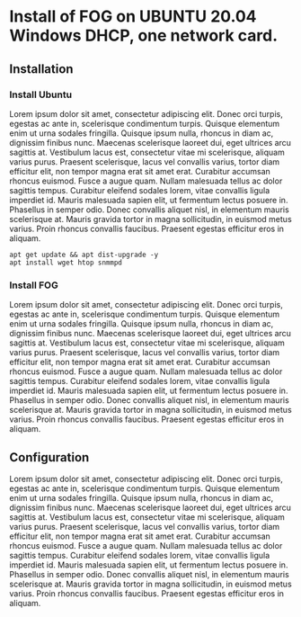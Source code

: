 # Install of FOG on UBUNTU 20.04 Windows DHCP, one network card.
## Installation
### Install Ubuntu
Lorem ipsum dolor sit amet, consectetur adipiscing elit. Donec orci turpis, egestas ac ante in, scelerisque condimentum turpis. Quisque elementum enim ut urna sodales fringilla. Quisque ipsum nulla, rhoncus in diam ac, dignissim finibus nunc. Maecenas scelerisque laoreet dui, eget ultrices arcu sagittis at. Vestibulum lacus est, consectetur vitae mi scelerisque, aliquam varius purus. Praesent scelerisque, lacus vel convallis varius, tortor diam efficitur elit, non tempor magna erat sit amet erat. Curabitur accumsan rhoncus euismod. Fusce a augue quam. Nullam malesuada tellus ac dolor sagittis tempus. Curabitur eleifend sodales lorem, vitae convallis ligula imperdiet id. Mauris malesuada sapien elit, ut fermentum lectus posuere in. Phasellus in semper odio.
Donec convallis aliquet nisl, in elementum mauris scelerisque at. Mauris gravida tortor in magna sollicitudin, in euismod metus varius. Proin rhoncus convallis faucibus. Praesent egestas efficitur eros in aliquam.

``` {.bash}
apt get update && apt dist-upgrade -y
apt install wget htop snmmpd
```

### Install FOG
Lorem ipsum dolor sit amet, consectetur adipiscing elit. Donec orci turpis, egestas ac ante in, scelerisque condimentum turpis. Quisque elementum enim ut urna sodales fringilla. Quisque ipsum nulla, rhoncus in diam ac, dignissim finibus nunc. Maecenas scelerisque laoreet dui, eget ultrices arcu sagittis at. Vestibulum lacus est, consectetur vitae mi scelerisque, aliquam varius purus. Praesent scelerisque, lacus vel
convallis varius, tortor diam efficitur elit, non tempor magna erat sit amet erat. Curabitur accumsan rhoncus euismod. Fusce a augue quam. Nullam malesuada tellus ac dolor sagittis tempus. Curabitur eleifend sodales lorem, vitae convallis ligula imperdiet id. Mauris malesuada sapien elit, ut fermentum lectus posuere in. Phasellus in semper odio. Donec convallis aliquet nisl, in elementum mauris scelerisque at. Mauris gravida tortor in magna sollicitudin, in euismod metus varius. Proin rhoncus convallis faucibus. Praesent egestas efficitur eros in aliquam.
  
## Configuration
Lorem ipsum dolor sit amet, consectetur adipiscing elit. Donec orci turpis, egestas ac ante in, scelerisque condimentum turpis. Quisque elementum enim ut urna sodales fringilla. Quisque ipsum nulla, rhoncus in diam ac, dignissim finibus nunc. Maecenas scelerisque laoreet dui, eget ultrices arcu sagittis at. Vestibulum lacus est, consectetur vitae mi scelerisque, aliquam varius purus. Praesent scelerisque, lacus vel
convallis varius, tortor diam efficitur elit, non tempor magna erat sit amet erat. Curabitur accumsan rhoncus euismod. Fusce a augue quam. Nullam malesuada tellus ac dolor sagittis tempus. Curabitur eleifend sodales lorem, vitae convallis ligula imperdiet id. Mauris malesuada sapien elit, ut fermentum lectus posuere in. Phasellus in semper odio. Donec convallis aliquet nisl, in elementum mauris scelerisque at. Mauris gravida tortor in magna sollicitudin, in euismod metus varius. Proin rhoncus convallis faucibus. Praesent egestas efficitur eros in aliquam.
